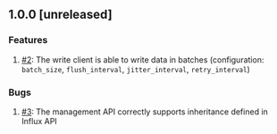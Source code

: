 ## 1.0.0 [unreleased]

### Features
1. [#2](https://github.com/bonitoo-io/influxdb-client-python/issues/2): The write client is able to write data in batches (configuration: `batch_size`, `flush_interval`, `jitter_interval`, `retry_interval`) 

### Bugs
1. [#3](https://github.com/bonitoo-io/influxdb-client-python/issues/3): The management API correctly supports inheritance defined in Influx API

